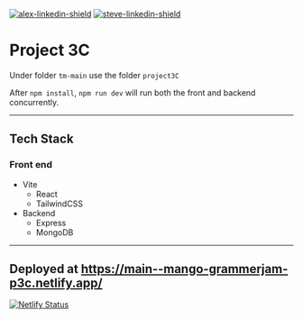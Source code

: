 [![alex-linkedin-shield]][alex-linkedin-url]
[![steve-linkedin-shield]][steve-linkedin-url]

# Project 3C

Under folder `tm-main` use the folder `project3C`

After `npm install`, `npm run dev` will run both the front and backend concurrently.

<!-- #### A continuation of Project 3 - Credit Card Form

You are required to save the form data to a database of your choice and create a new route where you can read the saved data and display to the user.

**Requirements**

- Save data to a database
- Read data from database

**Data view route**
User should have the data displayed in a table format
User should have the ability to sort by submitted date, first name, last name, CC number, and CC provider

**Optional Tasks**
In data view route, add the ability to edit some user data:

- Update/Edit First name
- Update/Edit Last name
- Delete Record -->

---

## Tech Stack

### Front end

- Vite
  - React
  - TailwindCSS
- Backend
  - Express
  - MongoDB

---

## Deployed at https://main--mango-grammerjam-p3c.netlify.app/

[![Netlify Status](https://api.netlify.com/api/v1/badges/efae6283-ac63-4f97-aedd-c91e20970346/deploy-status)](https://app.netlify.com/sites/mango-grammerjam-project3/deploys)

[alex-linkedin-shield]: https://img.shields.io/badge/-Alex's_LinkedIn-black.svg?style=for-the-badge&logo=linkedin&colorB=555
[alex-linkedin-url]: https://www.linkedin.com/in/alexcurtisslep/
[steve-linkedin-url]: https://www.linkedin.com/in/stevesmodish/
[steve-linkedin-shield]: https://img.shields.io/badge/-Steve's_LinkedIn-black.svg?style=for-the-badge&logo=linkedin&colorB=555
